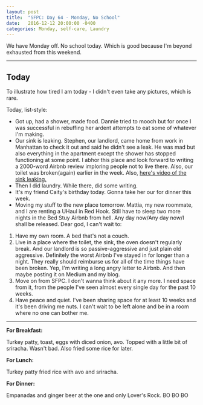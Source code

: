 ```yaml
---
layout: post
title:  "SFPC: Day 64 - Monday, No School"
date:   2016-12-12 20:00:00 -0400
categories: Monday, self-care, Laundry
---
```


We have Monday off. No school today. Which is good because I'm beyond exhausted from this weekend.

-----

<h2>Today</h2>

To illustrate how tired I am today - I didn't even take any pictures, which is rare.

Today, list-style:

- Got up, had a shower, made food. Dannie tried to mooch but for once I was successful in rebuffing her ardent attempts to eat some of whatever I'm making.
- Our sink is leaking. Stephen, our landlord, came home from work in Manhattan to check it out and said he didn't see a leak. He was mad but also everything in the apartment except the shower has stopped functioning at some point. I abhor this place and look forward to writing a 2000-word Airbnb review imploring people not to live there. Also, our toilet was broken(again) earlier in the week. Also, [here's video of the sink leaking.]()
- Then I did laundry. While there, did some writing.
- It's my friend Caity's birthday today. Gonna take her our for dinner this week.
- Moving my stuff to the new place tomorrow. Mattia, my new roommate, and I are renting a UHaul in Red Hook. Still have to sleep two more nights in the Bed Stuy Airbnb from hell. Any day now/Any day now/I shall be released. Dear god, I can't wait to:
1. Have my own room. A bed that's not a couch.
2. Live in a place where the toilet, the sink, the oven doesn't regularly break. And our landlord is so passive-aggressive and just plain old aggressive. Definitely the worst Airbnb I've stayed in for longer than a night. They really should reimburse us for all of the time things have been broken. Yep, I'm writing a long angry letter to Airbnb. And then maybe posting it on Medium and my blog.
3. Move on from SFPC. I don't wanna think about it any more. I need space from it, from the people I've seen almost every single day for the past 10 weeks.
4. Have peace and quiet. I've been sharing space for at least 10 weeks and it's been driving me nuts. I can't wait to be left alone and be in a room where no one can bother me.

-----

**For Breakfast:**

Turkey patty, toast, eggs with diced onion, avo. Topped with a little bit of sriracha. Wasn't bad. Also fried some rice for later.

**For Lunch:**

Turkey patty fried rice with avo and sriracha.

**For Dinner:**

Empanadas and ginger beer at the one and only Lover's Rock. BO BO BO
